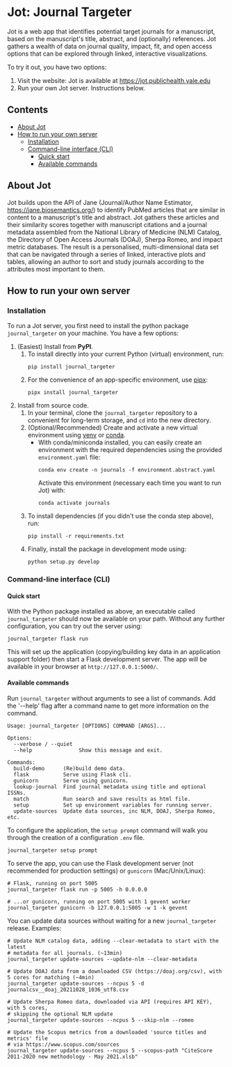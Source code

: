 # Jot: Journal Targeter

Jot is a web app that identifies potential target journals for a manuscript,
based on the manuscript's title, abstract, and (optionally) references. Jot
gathers a wealth of data on journal quality, impact, fit, and open access
options that can be explored through linked, interactive visualizations.

To try it out, you have two options:
1. Visit the website: Jot is available at https://jot.publichealth.yale.edu
2. Run your own Jot server. Instructions below.


## Contents
<!-- MarkdownTOC autolink="true" -->

- [About Jot](#about-jot)
- [How to run your own server](#how-to-run-your-own-server)
   - [Installation](#installation)
   - [Command-line interface \(CLI\)](#command-line-interface-cli)
      - [Quick start](#quick-start)
      - [Available commands](#available-commands)

<!-- /MarkdownTOC -->

## About Jot

Jot builds upon the API of Jane (Journal/Author Name Estimator,
https://jane.biosemantics.org/) to identify PubMed articles that are similar
in content to a manuscript's title and abstract. Jot gathers these articles
and their similarity scores together with manuscript citations and a journal
metadata assembled from the National Library of Medicine (NLM) Catalog, the
Directory of Open Access Journals (DOAJ), Sherpa Romeo, and impact metric
databases. The result is a personalised, multi-dimensional data set that can
be navigated through a series of linked, interactive plots and tables,
allowing an author to sort and study journals according to the attributes most
important to them.


## How to run your own server

### Installation

To run a Jot server, you first need to install the python package `journal_targeter`
on your machine. You have a few options:

1. (Easiest) Install from **PyPI**.
   1. To install directly into your current Python (virtual) environment, run:
       ```shell
       pip install journal_targeter
       ```
   2. For the convenience of an app-specific environment, use 
    [pipx](https://github.com/pypa/pipx):
       ```shell
       pipx install journal_targeter
       ```
2. Install from source code.
   1. In your terminal, clone the `journal_targeter` repository to a convenient 
      for long-term storage, and `cd` into the new directory.
   2. (Optional/Recommended) Create and activate a new virtual environment using 
       [venv](https://docs.python.org/3/library/venv.html) or 
       [conda](https://conda.io/projects/conda/en/latest/user-guide/tasks/manage-environments.html).
       - With conda/miniconda installed, you can easily create an environment 
         with the required dependencies using the provided `environment.yaml` file:
         ```shell
         conda env create -n journals -f environment.abstract.yaml
         ```
         Activate this environment (necessary each time you want to run Jot) with:
         ```shell
         conda activate journals
         ```
   3. To install dependencies (if you didn't use the conda step above), run:
      ```shell
      pip install -r requirements.txt
      ```
   4. Finally, install the package in development mode using:
      ```shell
      python setup.py develop
      ```
   
### Command-line interface (CLI)

#### Quick start

With the Python package installed as above, an executable called `journal_targeter`
should now be available on your path. Without any further configuration, you can 
try out the server using:
```shell
journal_targeter flask run
```
This will set up the application (copying/building key data in an application 
support folder) then start a Flask development server. The app will be available 
in your browser at `http://127.0.0.1:5000/`.

#### Available commands

Run `journal_targeter` without arguments to see a list of commands. Add the 
'--help' flag after a command name to get more information on the command.

```
Usage: journal_targeter [OPTIONS] COMMAND [ARGS]...

Options:
  --verbose / --quiet
  --help               Show this message and exit.

Commands:
  build-demo      (Re)build demo data.
  flask           Serve using Flask cli.
  gunicorn        Serve using gunicorn.
  lookup-journal  Find journal metadata using title and optional ISSNs.
  match           Run search and save results as html file.
  setup           Set up environment variables for running server.
  update-sources  Update data sources, inc NLM, DOAJ, Sherpa Romeo, etc.
```

To configure the application, the `setup prompt` command will walk you through the 
creation of a configuration `.env` file.
```shell
journal_targeter setup prompt
```

To serve the app, you can use the Flask development server 
(not recommended for production settings) or `gunicorn` (Mac/Unix/Linux):
```shell
# Flask, running on port 5005
journal_targeter flask run -p 5005 -h 0.0.0.0

# ...or gunicorn, running on port 5005 with 1 gevent worker
journal_targeter gunicorn -b 127.0.0.1:5005 -w 1 -k gevent
```

You can update data sources without waiting for a new `journal_targeter` release.
Examples:
```shell
# Update NLM catalog data, adding --clear-metadata to start with the latest 
# metadata for all journals. (~13min) 
journal_targeter update-sources --update-nlm --clear-metadata

# Update DOAJ data from a downloaded CSV (https://doaj.org/csv), with 5 cores for matching (~4min)
journal_targeter update-sources --ncpus 5 -d journalcsv__doaj_20211028_1036_utf8.csv

# Update Sherpa Romeo data, downloaded via API (requires API KEY), with 5 cores, 
# skipping the optional NLM update
journal_targeter update-sources --ncpus 5 --skip-nlm --romeo

# Update the Scopus metrics from a downloaded 'source titles and metrics' file
# via https://www.scopus.com/sources 
journal_targeter update-sources --ncpus 5 --scopus-path "CiteScore 2011-2020 new methodology - May 2021.xlsb"
```
